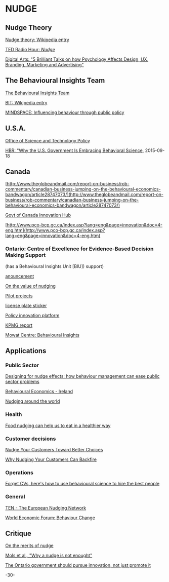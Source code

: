 # NUDGE

## Nudge Theory

[Nudge theory: Wikipedia entry](https://en.wikipedia.org/wiki/Nudge_theory)

[TED Radio Hour: _Nudge_](http://www.npr.org/2016/06/24/483112809/www.npr.org/programs/ted-radio-hour/483080945/nudge)

[Digital Arts: "5 Brilliant Talks on how Psychology Affects Design, UX, Branding, Marketing and Advertising"](http://www.digitalartsonline.co.uk/news/graphic-design/5-brilliant-talks-on-how-psychology-affects-design-ux-branding-marketing-advertising/)



## The Behavioural Insights Team

[The Behavioural Insights Team](http://www.behaviouralinsights.co.uk/)

[BIT: Wikipedia entry](https://en.wikipedia.org/wiki/Behavioural_Insights_Team)


[MINDSPACE: Influencing behaviour through public policy](http://www.instituteforgovernment.org.uk/sites/default/files/publications/MINDSPACE.pdf)

## U.S.A.

[Office of Science and Technology Policy](https://en.wikipedia.org/wiki/Office_of_Science_and_Technology_Policy)

[HBR: "Why the U.S. Government Is Embracing Behavioral Science](https://hbr.org/2015/09/why-the-u-s-government-is-embracing-behavioral-science), 2015-09-18

## Canada

[http://www.theglobeandmail.com/report-on-business/rob-commentary/canadian-business-jumping-on-the-behavioural-economics-bandwagon/article28747073/](http://www.theglobeandmail.com/report-on-business/rob-commentary/canadian-business-jumping-on-the-behavioural-economics-bandwagon/article28747073/)

[Govt of Canada Innovation Hub](http://www.pco-bcp.gc.ca/index.asp?lang=eng&page=innovation)

[http://www.pco-bcp.gc.ca/index.asp?lang=eng&page=innovation&doc=4-eng.htm](http://www.pco-bcp.gc.ca/index.asp?lang=eng&page=innovation&doc=4-eng.htm)


### Ontario: Centre of Excellence for Evidence-Based Decision Making Support

(has a Behavioural Insights Unit [BIU]) support)

[anouncement](http://thepublicservant.ca/government-of-ontario-announces-new-behavioural-insights-unit/)

[On the value of nudging](https://www.mun.ca/harriscentre//policy/conferencesworkshops/Julian_House.pdf)

[Pilot projects](https://www.ontario.ca/page/behavioural-science-insights-pilot-projects)

[license plate sticker](https://www.ontario.ca/page/behavioural-insights-pilot-project-license-plate-sticker-renewal)

[Policy innovation platform](http://policyinnovationplatform.ca/climate-hack-to-action/guests/julian-house/)

[KPMG report](https://www.kpmg.com/Ca/en/IssuesAndInsights/ArticlesPublications/Documents/Public-Service-Transformed-FINAL2.pdf)

[Mowat Centre: Behavioural Insights](https://mowatcentre.ca/tag/behavioural-insights/)

## Applications

### Public Sector

[Designing for nudge effects: how behaviour management can ease public sector  problems](http://eprints.lse.ac.uk/37810/1/Designing_for_nudge_effects_(lsero).pdf)


[Behavioural Economics - Ireland](http://igees.gov.ie/wp-content/uploads/2013/10/Behavioural-Economics-1.pdf)


[Nudging around the world](https://www.um.es/documents/1922922/1973600/Nudging+Around+The+World.pdf/3af04386-ba8b-4742-b339-73626bf2be94)

### Health

[Food nudging can help us to eat in a healthier way](https://www.sciencedaily.com/releases/2016/07/160713105852.htm)



### Customer decisions

[Nudge Your Customers Toward Better Choices](https://hbr.org/2008/12/nudge-your-customers-toward-better-choices)

[Why Nudging Your Customers Can Backfire](https://hbr.org/2016/04/why-nudging-your-customers-can-backfire)


### Operations

[Forget CVs, here's how to use behavioural science to hire the best people](https://www.weforum.org/agenda/2016/05/forget-cvs-heres-how-to-use-behavioral-science-to-hire-the-best-people)

### General

[TEN - The European Nudging Network](http://tenudge.eu/)

[World Economic Forum: Behaviour Change](https://www.weforum.org/agenda/archive/behaviour-change)


## Critique

[On the merits of nudge](http://policyoptions.irpp.org/2015/04/27/on-the-merits-of-nudge/)

[Mols et al., "Why a nudge is not enought"](http://onlinelibrary.wiley.com/doi/10.1111/1475-6765.12073/epdf)

[The Ontario government should pursue innovation, not just promote it](http://www.competeprosper.ca/blog/the_ontario_government_should_pursue_innovation_not_just_promote_it)

-30-
